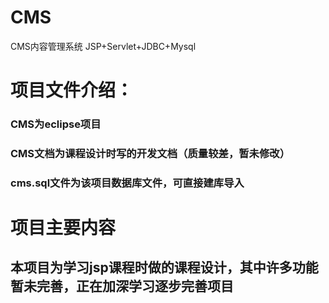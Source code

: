 # CMS
CMS内容管理系统  JSP+Servlet+JDBC+Mysql
# 项目文件介绍：

<h3>CMS为eclipse项目</h3>
<h3>CMS文档为课程设计时写的开发文档（质量较差，暂未修改）</h3>
<h3>cms.sql文件为该项目数据库文件，可直接建库导入</h3>

# 项目主要内容

<h2>本项目为学习jsp课程时做的课程设计，其中许多功能暂未完善，正在加深学习逐步完善项目</h2>
